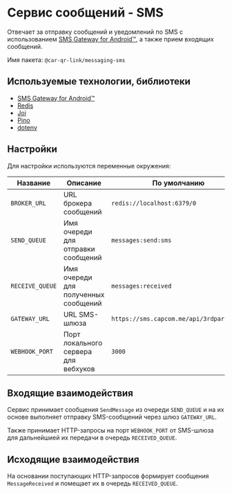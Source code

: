 # Сервис сообщений - SMS

Отвечает за отправку сообщений и уведомлений по SMS с использованием [SMS Gateway for Android™](https://sms.capcom.me), а также прием входящих сообщений.

Имя пакета: `@car-qr-link/messaging-sms`

## Используемые технологии, библиотеки

- [SMS Gateway for Android™](https://sms.capcom.me)
- [Redis](https://redis.io)
- [Joi](https://joi.dev)
- [Pino](https://github.com/pinojs/pino)
- [dotenv](https://github.com/motdotla/dotenv)

## Настройки

Для настройки используются переменные окружения:

| Название        | Описание                             | По умолчанию                             |
| --------------- | ------------------------------------ | ---------------------------------------- |
| `BROKER_URL`    | URL брокера сообщений                | `redis://localhost:6379/0`               |
| `SEND_QUEUE`    | Имя очереди для отправки сообщений   | `messages:send:sms`                      |
| `RECEIVE_QUEUE` | Имя очереди для полученных сообщений | `messages:received`                      |
| `GATEWAY_URL`   | URL SMS-шлюза                        | `https://sms.capcom.me/api/3rdparty/v1/` |
| `WEBHOOK_PORT`  | Порт локального сервера для вебхуков | `3000`                                   |

## Входящие взаимодействия

Сервис принимает сообщения `SendMessage` из очереди `SEND_QUEUE` и на их основе выполняет отправку SMS-сообщений через шлюз `GATEWAY_URL`.

Также принимает HTTP-запросы на порт `WEBHOOK_PORT` от SMS-шлюза для дальнейшией их передачи в очередь `RECEIVED_QUEUE`.

## Исходящие взаимодействия

На основании поступающих HTTP-запросов формирует сообщения `MessageReceived` и помещает их в очередь `RECEIVED_QUEUE`.

